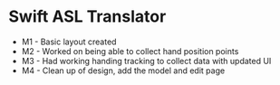 # Swift ASL Translator

- M1 - Basic layout created
- M2 - Worked on being able to collect hand position points
- M3 - Had working handing tracking to collect data with updated UI
- M4 - Clean up of design, add the model and edit page
